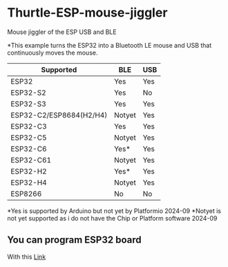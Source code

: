 # Thurtle-ESP-mouse-jiggler

Mouse jiggler of the ESP USB and BLE
  

*This example turns the ESP32 into a Bluetooth LE mouse and USB that continuously moves the mouse.

  
|Supported |BLE |USB
|--|--|--|
|ESP32| Yes| Yes| No
|ESP32-S2| Yes| No| Yes
|ESP32-S3| Yes| Yes| Yes
|ESP32-C2/ESP8684(H2/H4)| Notyet |Yes |No
|ESP32-C3 |Yes |Yes |No
|ESP32-C5 |Notyet |Yes |Yes
|ESP32-C6 |Yes* |Yes |No
|ESP32-C61 |Notyet |Yes |No
|ESP32-H2 |Yes* |Yes |No
|ESP32-H4 |Notyet |Yes |No
|ESP8266 |No |No |No

*Yes is supported by Arduino but not yet by Platformio 2024-09
*Notyet is not yet supported as i do not have the Chip or Platform software 2024-09


## You can program ESP32 board 
With this [Link](https://www.emsign.nl/firmware/upload.html)
